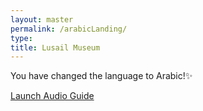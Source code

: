 ```yaml
---
layout: master
permalink: /arabicLanding/
type:
title: Lusail Museum
---
```



You have changed the language to Arabic!✨

<a href="../ar" target="_system">Launch Audio Guide</a>